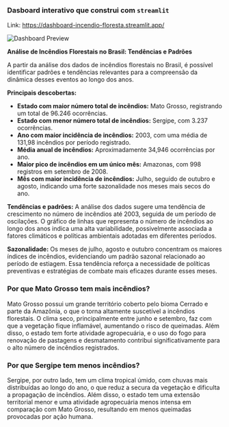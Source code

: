 ### Dasboard interativo que construi com `streamlit`
Link: https://dashboard-incendio-floresta.streamlit.app/

![Dashboard Preview](https://github.com/gxbriellops/dashboard-incendio-floresta/blob/main/Desktop-2025.03.08-15.17.06.01%20(1).gif)

**Análise de Incêndios Florestais no Brasil: Tendências e Padrões**

A partir da análise dos dados de incêndios florestais no Brasil, é possível identificar padrões e tendências relevantes para a compreensão da dinâmica desses eventos ao longo dos anos.

**Principais descobertas:**

- **Estado com maior número total de incêndios:** Mato Grosso, registrando um total de 96.246 ocorrências.
- **Estado com menor número total de incêndios:** Sergipe, com 3.237 ocorrências.
- **Ano com maior incidência de incêndios:** 2003, com uma média de 131,98 incêndios por período registrado.
- **Média anual de incêndios:** Aproximadamente 34,946 ocorrências por ano.
- **Maior pico de incêndios em um único mês:** Amazonas, com 998 registros em setembro de 2008.
- **Mês com maior incidência de incêndios:** Julho, seguido de outubro e agosto, indicando uma forte sazonalidade nos meses mais secos do ano.

**Tendências e padrões:**
A análise dos dados sugere uma tendência de crescimento no número de incêndios até 2003, seguida de um período de oscilações. O gráfico de linhas que representa o número de incêndios ao longo dos anos indica uma alta variabilidade, possivelmente associada a fatores climáticos e políticas ambientais adotadas em diferentes períodos.

**Sazonalidade:**
Os meses de julho, agosto e outubro concentram os maiores índices de incêndios, evidenciando um padrão sazonal relacionado ao período de estiagem. Essa tendência reforça a necessidade de políticas preventivas e estratégias de combate mais eficazes durante esses meses.

### **Por que Mato Grosso tem mais incêndios?**

Mato Grosso possui um grande território coberto pelo bioma Cerrado e parte da Amazônia, o que o torna altamente suscetível a incêndios florestais. O clima seco, principalmente entre junho e setembro, faz com que a vegetação fique inflamável, aumentando o risco de queimadas. Além disso, o estado tem forte atividade agropecuária, e o uso do fogo para renovação de pastagens e desmatamento contribui significativamente para o alto número de incêndios registrados.

### **Por que Sergipe tem menos incêndios?**

Sergipe, por outro lado, tem um clima tropical úmido, com chuvas mais distribuídas ao longo do ano, o que reduz a secura da vegetação e dificulta a propagação de incêndios. Além disso, o estado tem uma extensão territorial menor e uma atividade agropecuária menos intensa em comparação com Mato Grosso, resultando em menos queimadas provocadas por ação humana.
